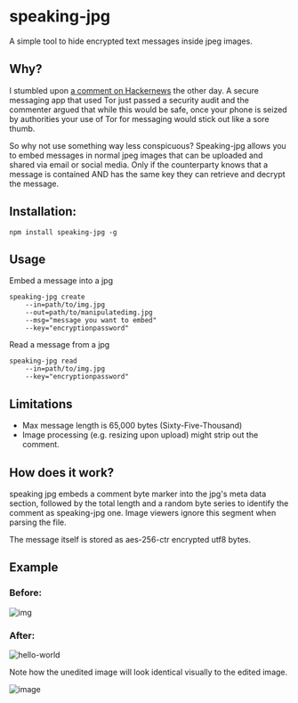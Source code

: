 # speaking-jpg
A simple tool to hide encrypted text messages inside jpeg images.

## Why?
I stumbled upon [a comment on Hackernews](https://news.ycombinator.com/item?id=14825675) the other day. A secure messaging app that used Tor just passed a security audit and the commenter argued that while this would be safe, once your phone is seized by authorities your use of Tor for messaging would stick out like a sore thumb.

So why not use something way less conspicuous? Speaking-jpg allows you to embed messages in normal jpeg images that can be uploaded and shared via email or social media. Only if the counterparty knows that a message is contained AND has the same key they can retrieve and decrypt the message.

## Installation:

```
npm install speaking-jpg -g
```

## Usage
Embed a message into a jpg

```shell
speaking-jpg create
    --in=path/to/img.jpg
    --out=path/to/manipulatedimg.jpg
    --msg="message you want to embed"
    --key="encryptionpassword"
```

Read a message from a jpg

```shell
speaking-jpg read
    --in=path/to/img.jpg
    --key="encryptionpassword"
```

## Limitations
- Max message length is 65,000 bytes (Sixty-Five-Thousand)
- Image processing (e.g. resizing upon upload) might strip out the comment.

## How does it work?
speaking jpg embeds a comment byte marker into the jpg's meta data section, followed by the total length and a random byte series to identify the comment as speaking-jpg one. Image viewers ignore this segment when parsing the file.

The message itself is stored as aes-256-ctr encrypted utf8 bytes.

## Example
### Before: 
![img](https://user-images.githubusercontent.com/5931248/28672046-7c10d624-72d6-11e7-8776-60c838c3d297.jpg)
### After:
![hello-world](https://user-images.githubusercontent.com/5931248/28672058-84ccac84-72d6-11e7-8a47-3e37fa1cbc4b.jpg)

Note how the unedited image will look identical visually to the edited image.

![image](https://user-images.githubusercontent.com/5931248/28672335-64d87704-72d7-11e7-882b-d6869be64b9a.png)
